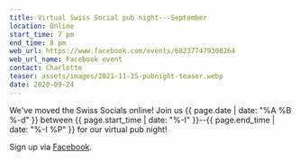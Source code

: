 ```yaml
---
title: Virtual Swiss Social pub night---September
location: Online
start_time: 7 pm
end_time: 8 pm
web_url: https://www.facebook.com/events/682377479300264
web_url_name: Facebook event
contact: Charlotte
teaser: assets/images/2021-11-25-pubnight-teaser.webp
date: 2020-09-24
---
```


We've moved the Swiss Socials online! Join us {{ page.date | date: "%A %B %-d"
}} between {{ page.start_time | date: "%-I" }}--{{ page.end_time | date: "%-I
%P" }} for our virtual pub night!

Sign up via [Facebook].

[facebook]: <{{ page.web_url }}>
